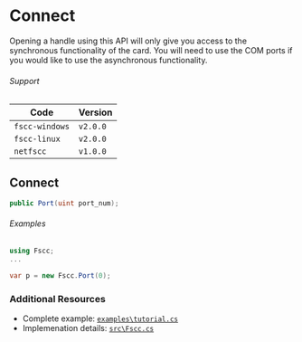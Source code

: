 # Connect

Opening a handle using this API will only give you access to the
synchronous functionality of the card. You will need to use the COM ports
if you would like to use the asynchronous functionality.

###### Support
| Code           | Version
| -------------- | --------
| `fscc-windows` | `v2.0.0` 
| `fscc-linux`   | `v2.0.0` 
| `netfscc`      | `v1.0.0`


## Connect
```c#
public Port(uint port_num);
```

###### Examples
```c#
using Fscc;
...

var p = new Fscc.Port(0);
```


### Additional Resources
- Complete example: [`examples\tutorial.cs`](https://github.com/commtech/netfscc/blob/master/examples/tutorial.cs)
- Implemenation details: [`src\Fscc.cs`](https://github.com/commtech/netfscc/blob/master/src/Fscc.cs)
